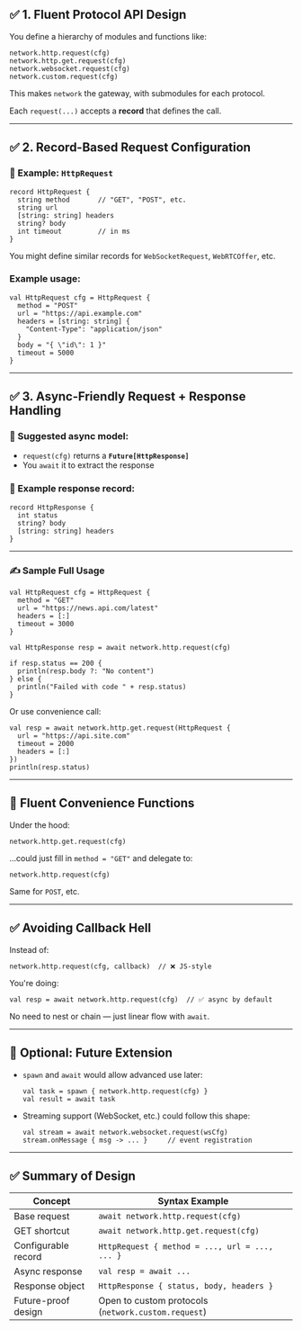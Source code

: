 

## ✅ 1. **Fluent Protocol API Design**

You define a hierarchy of modules and functions like:

```glyph
network.http.request(cfg)
network.http.get.request(cfg)
network.websocket.request(cfg)
network.custom.request(cfg)
```

This makes `network` the gateway, with submodules for each protocol.

Each `request(...)` accepts a **record** that defines the call.

---

## ✅ 2. **Record-Based Request Configuration**

### 🔸 Example: `HttpRequest`

```glyph
record HttpRequest {
  string method       // "GET", "POST", etc.
  string url
  [string: string] headers
  string? body
  int timeout         // in ms
}
```

You might define similar records for `WebSocketRequest`, `WebRTCOffer`, etc.

### Example usage:

```glyph
val HttpRequest cfg = HttpRequest {
  method = "POST"
  url = "https://api.example.com"
  headers = [string: string] {
    "Content-Type": "application/json"
  }
  body = "{ \"id\": 1 }"
  timeout = 5000
}
```

---

## ✅ 3. **Async-Friendly Request + Response Handling**

### 🔸 Suggested async model:

* `request(cfg)` returns a **`Future[HttpResponse]`**
* You `await` it to extract the response

### 🔸 Example response record:

```glyph
record HttpResponse {
  int status
  string? body
  [string: string] headers
}
```

---

### ✍️ Sample Full Usage

```glyph
val HttpRequest cfg = HttpRequest {
  method = "GET"
  url = "https://news.api.com/latest"
  headers = [:]
  timeout = 3000
}

val HttpResponse resp = await network.http.request(cfg)

if resp.status == 200 {
  println(resp.body ?: "No content")
} else {
  println("Failed with code " + resp.status)
}
```

Or use convenience call:

```glyph
val resp = await network.http.get.request(HttpRequest {
  url = "https://api.site.com"
  timeout = 2000
  headers = [:]
})
println(resp.status)
```

---

## 🔄 Fluent Convenience Functions

Under the hood:

```glyph
network.http.get.request(cfg)
```

...could just fill in `method = "GET"` and delegate to:

```glyph
network.http.request(cfg)
```

Same for `POST`, etc.

---

## ✅ Avoiding Callback Hell

Instead of:

```glyph
network.http.request(cfg, callback)  // ❌ JS-style
```

You're doing:

```glyph
val resp = await network.http.request(cfg)  // ✅ async by default
```

No need to nest or chain — just linear flow with `await`.

---

## 🧠 Optional: Future Extension

* `spawn` and `await` would allow advanced use later:

  ```glyph
  val task = spawn { network.http.request(cfg) }
  val result = await task
  ```

* Streaming support (WebSocket, etc.) could follow this shape:

  ```glyph
  val stream = await network.websocket.request(wsCfg)
  stream.onMessage { msg -> ... }     // event registration
  ```

---

## ✅ Summary of Design

| Concept             | Syntax Example                                      |
| ------------------- | --------------------------------------------------- |
| Base request        | `await network.http.request(cfg)`                   |
| GET shortcut        | `await network.http.get.request(cfg)`               |
| Configurable record | `HttpRequest { method = ..., url = ..., ... }`      |
| Async response      | `val resp = await ...`                              |
| Response object     | `HttpResponse { status, body, headers }`            |
| Future-proof design | Open to custom protocols (`network.custom.request`) |


